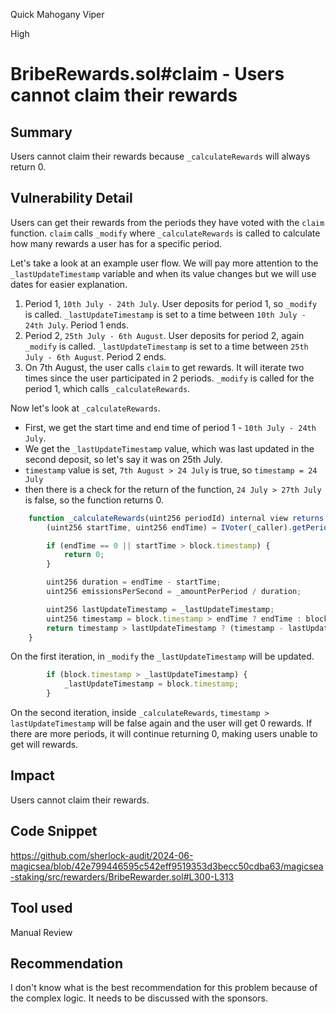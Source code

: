 Quick Mahogany Viper

High

# BribeRewards.sol#claim - Users cannot claim their rewards

## Summary
Users cannot claim their rewards because `_calculateRewards` will always return 0.

## Vulnerability Detail
Users can get their rewards from the periods they have voted with the `claim` function. `claim` calls `_modify` where `_calculateRewards` is called to calculate how many rewards a user has for a specific period.

Let's take a look at an example user flow. We will pay more attention to the `_lastUpdateTimestamp` variable and when its value changes but we will use dates for easier explanation. 
1. Period 1, `10th July - 24th July`. User deposits for period 1, so `_modify` is called. `_lastUpdateTimestamp` is set to a time between `10th July - 24th July`. Period 1 ends.
2. Period 2, `25th July - 6th August`. User deposits for period 2, again `_modify` is called. `_lastUpdateTimestamp` is set to a time between `25th July - 6th August`. Period 2 ends.
3. On 7th August, the user calls `claim` to get rewards. It will iterate two times since the user participated in 2 periods. `_modify` is called for the period 1, which calls `_calculateRewards`. 

Now let's look at `_calculateRewards`. 
- First, we get the start time and end time of period 1 - `10th July - 24th July`. 
- We get the `_lastUpdateTimestamp` value, which was last updated in the second deposit, so let's say it was on 25th July.
- `timestamp` value is set, `7th August > 24 July` is true, so `timestamp = 24 July`
- then there is a check for the return of the function, `24 July > 27th July` is false, so the function returns 0.

```js
    function _calculateRewards(uint256 periodId) internal view returns (uint256) {
        (uint256 startTime, uint256 endTime) = IVoter(_caller).getPeriodStartEndtime(periodId);

        if (endTime == 0 || startTime > block.timestamp) {
            return 0;
        }

        uint256 duration = endTime - startTime;
        uint256 emissionsPerSecond = _amountPerPeriod / duration;

        uint256 lastUpdateTimestamp = _lastUpdateTimestamp;
        uint256 timestamp = block.timestamp > endTime ? endTime : block.timestamp;
        return timestamp > lastUpdateTimestamp ? (timestamp - lastUpdateTimestamp) * emissionsPerSecond : 0;
    }
```

On the first iteration, in `_modify` the `_lastUpdateTimestamp` will be updated. 
```js
        if (block.timestamp > _lastUpdateTimestamp) {
            _lastUpdateTimestamp = block.timestamp;
        }
```

On the second iteration, inside `_calculateRewards`, `timestamp > lastUpdateTimestamp` will be false again and the user will get 0 rewards. If there are more periods, it will continue returning 0, making users unable to get will rewards. 

## Impact
Users cannot claim their rewards.

## Code Snippet
https://github.com/sherlock-audit/2024-06-magicsea/blob/42e799446595c542eff9519353d3becc50cdba63/magicsea-staking/src/rewarders/BribeRewarder.sol#L300-L313
## Tool used

Manual Review

## Recommendation
I don't know what is the best recommendation for this problem because of the complex logic. It needs to be discussed with the sponsors. 
